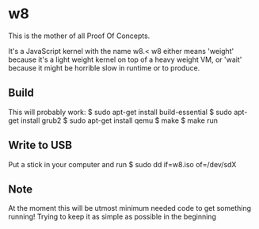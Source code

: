 w8
==

This is the mother of all Proof Of Concepts.

It's a JavaScript kernel with the name w8.<
w8 either means 'weight' because it's a light weight kernel on top of a heavy weight VM,
or 'wait' because it might be horrible slow in runtime or to produce.

Build
-----

This will probably work:
    $ sudo apt-get install build-essential
    $ sudo apt-get install grub2
    $ sudo apt-get install qemu
    $ make
    $ make run

Write to USB
------------
Put a stick in your computer and run
    $ sudo dd if=w8.iso of=/dev/sdX

Note
----
At the moment this will be utmost minimum needed code to get something running!
Trying to keep it as simple as possible in the beginning
